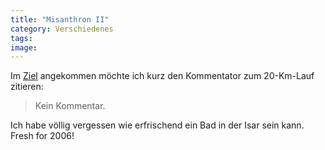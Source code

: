 ```yaml
---
title: "Misanthron II"
category: Verschiedenes
tags: 
image: 
---
```


Im [Ziel](http://www.misantropolis.de/2006/07/misanthron) angekommen möchte ich kurz den Kommentator zum 20-Km-Lauf zitieren:  


> Kein Kommentar.

  

Ich habe völlig vergessen wie erfrischend ein Bad in der Isar sein kann. Fresh for 2006!